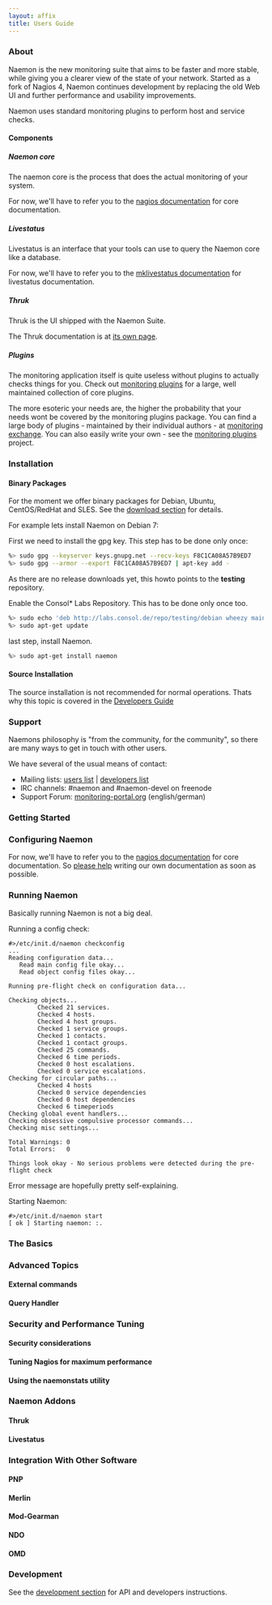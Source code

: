 ```yaml
---
layout: affix
title: Users Guide
---
```


### About

Naemon is the new monitoring suite that aims to be faster and more stable, while giving
you a clearer view of the state of your network. Started as a fork of Nagios 4, Naemon
continues development by replacing the old Web UI and further performance and usability
improvements.

Naemon uses standard monitoring plugins to perform host and service checks.

#### Components

##### Naemon core
The naemon core is the process that does the actual monitoring of your system.

For now, we'll have to refer you to the [nagios documentation][nagios] for core documentation.

##### Livestatus
Livestatus is an interface that your tools can use to query the Naemon core like a database.

For now, we'll have to refer you to the [mklivestatus documentation][mklivestatus] for livestatus documentation.

##### Thruk
Thruk is the UI shipped with the Naemon Suite.

The Thruk documentation is at [its own page][thruk].

##### Plugins
The monitoring application itself is quite useless without plugins to actually checks things for you. Check out [monitoring plugins][monplugins] for a large, well maintained collection of core plugins.

The more esoteric your needs are, the higher the probability that your needs wont be covered by the monitoring plugins package. You can find a large body of plugins - maintained by their individual authors - at [monitoring exchange][monexchange]. You can also easily write your own - see the [monitoring plugins][monplugins] project.





### Installation

#### Binary Packages

For the moment we offer binary packages for Debian, Ubuntu, CentOS/RedHat and SLES.
See the [download section](/download) for details.

For example lets install Naemon on Debian 7:

First we need to install the gpg key. This step has to be done only once:

```bash
%> sudo gpg --keyserver keys.gnupg.net --recv-keys F8C1CA08A57B9ED7
%> sudo gpg --armor --export F8C1CA08A57B9ED7 | apt-key add -
```

<div class="alert alert-warning"><i class="glyphicon glyphicon-exclamation-sign"></i> As there are no release downloads yet, this howto points to the <b>testing</b> repository.</div>

Enable the Consol* Labs Repository. This has to be done only once too.

```bash
%> sudo echo 'deb http://labs.consol.de/repo/testing/debian wheezy main' >> /etc/apt/sources.list
%> sudo apt-get update
```

last step, install Naemon.

```bash
%> sudo apt-get install naemon
```

#### Source Installation

The source installation is not recommended for normal operations. Thats why this
topic is covered in the [Developers Guide](/documentation/developer/#buildnaemonfromscratch)





### Support

Naemons philosophy is "from the community, for the community", so there are many
ways to get in touch with other users.

We have several of the usual means of contact:

 * Mailing lists: [users list](https://www.monitoring-lists.org/list/listinfo/naemon-users/) | [developers list](https://www.monitoring-lists.org/list/listinfo/naemon-dev/)
 * IRC channels: #naemon and #naemon-devel on freenode
 * Support Forum: [monitoring-portal.org](http://monitoring-portal.org/wbb/index.php?page=Board&boardID=111) (english/german)



### Getting Started




### Configuring Naemon

For now, we'll have to refer you to the [nagios documentation][nagios] for core documentation.
So [please help](/community) writing our own documentation as soon as possible.

### Running Naemon

Basically running Naemon is not a big deal.

Running a config check:

```
#>/etc/init.d/naemon checkconfig
...
Reading configuration data...
   Read main config file okay...
   Read object config files okay...

Running pre-flight check on configuration data...

Checking objects...
        Checked 21 services.
        Checked 4 hosts.
        Checked 4 host groups.
        Checked 1 service groups.
        Checked 1 contacts.
        Checked 1 contact groups.
        Checked 25 commands.
        Checked 6 time periods.
        Checked 0 host escalations.
        Checked 0 service escalations.
Checking for circular paths...
        Checked 4 hosts
        Checked 0 service dependencies
        Checked 0 host dependencies
        Checked 6 timeperiods
Checking global event handlers...
Checking obsessive compulsive processor commands...
Checking misc settings...

Total Warnings: 0
Total Errors:   0

Things look okay - No serious problems were detected during the pre-flight check
```

Error message are hopefully pretty self-explaining.


Starting Naemon:

```
#>/etc/init.d/naemon start
[ ok ] Starting naemon: :.
```

### The Basics

### Advanced Topics

#### External commands

#### Query Handler


### Security and Performance Tuning

#### Security considerations

#### Tuning Nagios for maximum performance

#### Using the naemonstats utility



### Naemon Addons

#### Thruk

#### Livestatus



### Integration With Other Software

#### PNP

#### Merlin

#### Mod-Gearman

#### NDO

#### OMD



### Development

See the [development section](/documentation/developers) for API and developers instructions.



[nagios]: http://nagios.sourceforge.net/docs/nagioscore/4/en/
[mklivestatus]: http://mathias-kettner.de/checkmk_livestatus.html
[thruk]: http://thruk.org/documentation.html
[monplugins]: https://www.monitoring-plugins.org/
[monexchange]: https://www.monitoringexchange.org/